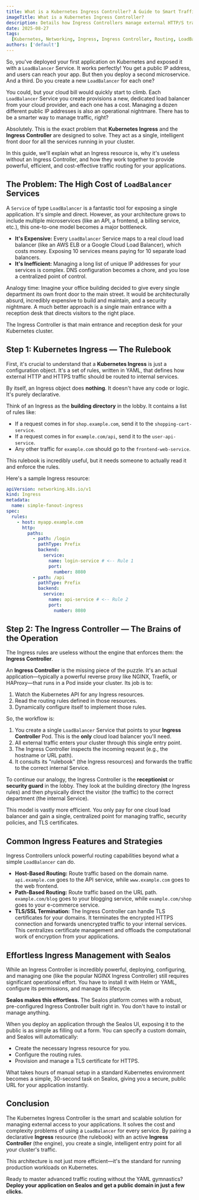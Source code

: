 ```yaml
---
title: What is a Kubernetes Ingress Controller? A Guide to Smart Traffic Routing
imageTitle: What is a Kubernetes Ingress Controller?
description: Details how Ingress Controllers manage external HTTP/S traffic to services, enabling routing rules and saving costs compared to multiple LoadBalancers.
date: 2025-08-27
tags:
  [Kubernetes, Networking, Ingress, Ingress Controller, Routing, LoadBalancer]
authors: ['default']
---
```


So, you've deployed your first application on Kubernetes and exposed it with a `LoadBalancer` Service. It works perfectly\! You get a public IP address, and users can reach your app. But then you deploy a second microservice. And a third. Do you create a new `LoadBalancer` for each one?

You could, but your cloud bill would quickly start to climb. Each `LoadBalancer` Service you create provisions a new, dedicated load balancer from your cloud provider, and each one has a cost. Managing a dozen different public IP addresses is also an operational nightmare. There has to be a smarter way to manage traffic, right?

Absolutely. This is the exact problem that **Kubernetes Ingress** and the **Ingress Controller** are designed to solve. They act as a single, intelligent front door for all the services running in your cluster.

In this guide, we'll explain what an Ingress resource is, why it's useless without an Ingress Controller, and how they work together to provide powerful, efficient, and cost-effective traffic routing for your applications.

## The Problem: The High Cost of `LoadBalancer` Services

A `Service` of type `LoadBalancer` is a fantastic tool for exposing a single application. It's simple and direct. However, as your architecture grows to include multiple microservices (like an API, a frontend, a billing service, etc.), this one-to-one model becomes a major bottleneck.

- **It's Expensive:** Every `LoadBalancer` Service maps to a real cloud load balancer (like an AWS ELB or a Google Cloud Load Balancer), which costs money. Exposing 10 services means paying for 10 separate load balancers.
- **It's Inefficient:** Managing a long list of unique IP addresses for your services is complex. DNS configuration becomes a chore, and you lose a centralized point of control.

Analogy time: Imagine your office building decided to give every single department its own front door to the main street. It would be architecturally absurd, incredibly expensive to build and maintain, and a security nightmare. A much better approach is a single main entrance with a reception desk that directs visitors to the right place.

The Ingress Controller is that main entrance and reception desk for your Kubernetes cluster.

## Step 1: Kubernetes Ingress — The Rulebook

First, it's crucial to understand that a **Kubernetes Ingress** is just a configuration object. It's a set of rules, written in YAML, that defines how external HTTP and HTTPS traffic should be routed to internal services.

By itself, an Ingress object does **nothing**. It doesn't have any code or logic. It's purely declarative.

Think of an Ingress as the **building directory** in the lobby. It contains a list of rules like:

- If a request comes in for `shop.example.com`, send it to the `shopping-cart-service`.
- If a request comes in for `example.com/api`, send it to the `user-api-service`.
- Any other traffic for `example.com` should go to the `frontend-web-service`.

This rulebook is incredibly useful, but it needs someone to actually read it and enforce the rules.

Here's a sample Ingress resource:

```yaml
apiVersion: networking.k8s.io/v1
kind: Ingress
metadata:
  name: simple-fanout-ingress
spec:
  rules:
    - host: myapp.example.com
      http:
        paths:
          - path: /login
            pathType: Prefix
            backend:
              service:
                name: login-service # <-- Rule 1
                port:
                  number: 8080
          - path: /api
            pathType: Prefix
            backend:
              service:
                name: api-service # <-- Rule 2
                port:
                  number: 8080
```

## Step 2: The Ingress Controller — The Brains of the Operation

The Ingress rules are useless without the engine that enforces them: the **Ingress Controller**.

An **Ingress Controller** is the missing piece of the puzzle. It's an actual application—typically a powerful reverse proxy like NGINX, Traefik, or HAProxy—that runs in a Pod inside your cluster. Its job is to:

1.  Watch the Kubernetes API for any Ingress resources.
2.  Read the routing rules defined in those resources.
3.  Dynamically configure itself to implement those rules.

So, the workflow is:

1.  You create a single `LoadBalancer` Service that points to your **Ingress Controller** Pod. This is the **only** cloud load balancer you'll need.
2.  All external traffic enters your cluster through this single entry point.
3.  The Ingress Controller inspects the incoming request (e.g., the hostname or URL path).
4.  It consults its "rulebook" (the Ingress resources) and forwards the traffic to the correct internal Service.

To continue our analogy, the Ingress Controller is the **receptionist** or **security guard** in the lobby. They look at the building directory (the Ingress rules) and then physically direct the visitor (the traffic) to the correct department (the internal Service).

This model is vastly more efficient. You only pay for one cloud load balancer and gain a single, centralized point for managing traffic, security policies, and TLS certificates.

## Common Ingress Features and Strategies

Ingress Controllers unlock powerful routing capabilities beyond what a simple `LoadBalancer` can do.

- **Host-Based Routing:** Route traffic based on the domain name. `api.example.com` goes to the API service, while `www.example.com` goes to the web frontend.
- **Path-Based Routing:** Route traffic based on the URL path. `example.com/blog` goes to your blogging service, while `example.com/shop` goes to your e-commerce service.
- **TLS/SSL Termination:** The Ingress Controller can handle TLS certificates for your domains. It terminates the encrypted HTTPS connection and forwards unencrypted traffic to your internal services. This centralizes certificate management and offloads the computational work of encryption from your applications.

## Effortless Ingress Management with Sealos

While an Ingress Controller is incredibly powerful, deploying, configuring, and managing one (like the popular NGINX Ingress Controller) still requires significant operational effort. You have to install it with Helm or YAML, configure its permissions, and manage its lifecycle.

**Sealos makes this effortless.** The Sealos platform comes with a robust, pre-configured Ingress Controller built right in. You don't have to install or manage anything.

When you deploy an application through the Sealos UI, exposing it to the public is as simple as filling out a form. You can specify a custom domain, and Sealos will automatically:

- Create the necessary Ingress resource for you.
- Configure the routing rules.
- Provision and manage a TLS certificate for HTTPS.

What takes hours of manual setup in a standard Kubernetes environment becomes a simple, 30-second task on Sealos, giving you a secure, public URL for your application instantly.

## Conclusion

The Kubernetes Ingress Controller is the smart and scalable solution for managing external access to your applications. It solves the cost and complexity problems of using a `LoadBalancer` for every service. By pairing a declarative **Ingress** resource (the rulebook) with an active **Ingress Controller** (the engine), you create a single, intelligent entry point for all your cluster's traffic.

This architecture is not just more efficient—it's the standard for running production workloads on Kubernetes.

Ready to master advanced traffic routing without the YAML gymnastics? **Deploy your application on Sealos and get a public domain in just a few clicks.**
